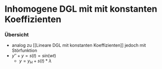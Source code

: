 # Inhomogene DGL mit mit konstanten Koeffizienten
### Übersicht
+ analog zu [[Lineare DGL mit konstanten Koeffizienten]] jedoch mit Störfunktion
+ $y''+y=s(t)=sin(wt)$
	+ $y=y_H+s(t)*\lambda$